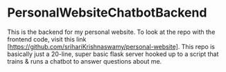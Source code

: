 # PersonalWebsiteChatbotBackend

This is the backend for my personal website. To look at the repo with the frontend code, visit this link [https://github.com/srihariKrishnaswamy/personal-website]. This repo is basically just a 20-line, super basic flask server hooked up to a script that trains & runs a chatbot to answer questions about me.
